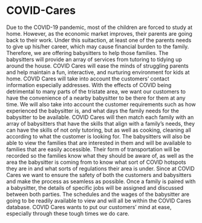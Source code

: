 # COVID-Cares

Due to the COVID-19 pandemic, most of the children are forced to study at home. However, as the economic market improves, their parents are going back to their work. Under this suitaction, at least one of the parents needs to give up his/her career, which may cause financial burden to the family. Therefore, we are offering babysitters to help those families. The babysitters will provide an array of services from tutoring to tidying up around the house. COVID Cares will ease the minds of struggling parents and help maintain a fun, interactive, and nurturing environment for kids at home. COVID Cares will take into account the customers’ contact information especially addresses. With the effects of COVID being detrimental to many parts of the tristate area, we want our customers to have the convenience of a nearby babysitter to be there for them at any time. We will also take into account the customer requirements such as how experienced the babysitter is, and what days the family needs for the babysitter to be available. COVID Cares will then match each family with an array of babysitters that have the skills that align with a family’s needs, they can have the skills of not only tutoring, but as well as cooking, cleaning all according to what the customer is looking for. The babysitters will also be able to view the families that are interested in them and will be available to families that are easily accessible. Their form of transportation will be recorded so the families know what they should be aware of, as well as the area the babysitter is coming from to know what sort of COVID hotspots they are in and what sorts of regulations their area is under.  Since at COVID Cares we want to ensure the safety of both the customers and babysitters and make the process as seamless as possible. Once a family is paired with a babysitter, the details of specific jobs will be assigned and discussed between both parties. The schedules and the wages of the babysitter are going to be readily available to view and will all be within the COVID Cares database. COVID Cares wants to put our customers’ mind at ease, especially through these tough times we do care. 
